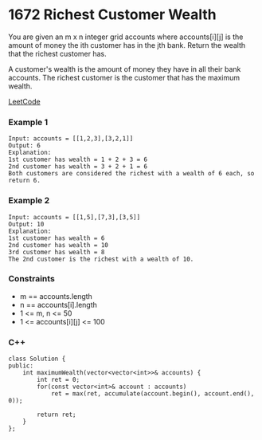 # 1672  Richest Customer Wealth

You are given an m x n integer grid accounts where accounts[i][j] is the amount of money the i​​​​​​​​​​​th​​​​ customer has in the j​​​​​​​​​​​th​​​​ bank. Return the wealth that the richest customer has.

A customer's wealth is the amount of money they have in all their bank accounts. The richest customer is the customer that has the maximum wealth.
  
[LeetCode](https://leetcode.cn/problems/richest-customer-wealth/)

### Example 1

```
Input: accounts = [[1,2,3],[3,2,1]]
Output: 6
Explanation:
1st customer has wealth = 1 + 2 + 3 = 6
2nd customer has wealth = 3 + 2 + 1 = 6
Both customers are considered the richest with a wealth of 6 each, so return 6.
```

### Example 2

```
Input: accounts = [[1,5],[7,3],[3,5]]
Output: 10
Explanation: 
1st customer has wealth = 6
2nd customer has wealth = 10 
3rd customer has wealth = 8
The 2nd customer is the richest with a wealth of 10.
```


### Constraints

* m == accounts.length
* n == accounts[i].length
* 1 <= m, n <= 50
* 1 <= accounts[i][j] <= 100

### C++ 

```
class Solution {
public:
    int maximumWealth(vector<vector<int>>& accounts) {
        int ret = 0;
        for(const vector<int>& account : accounts)
            ret = max(ret, accumulate(account.begin(), account.end(), 0));
        
        return ret;
    }
};
```